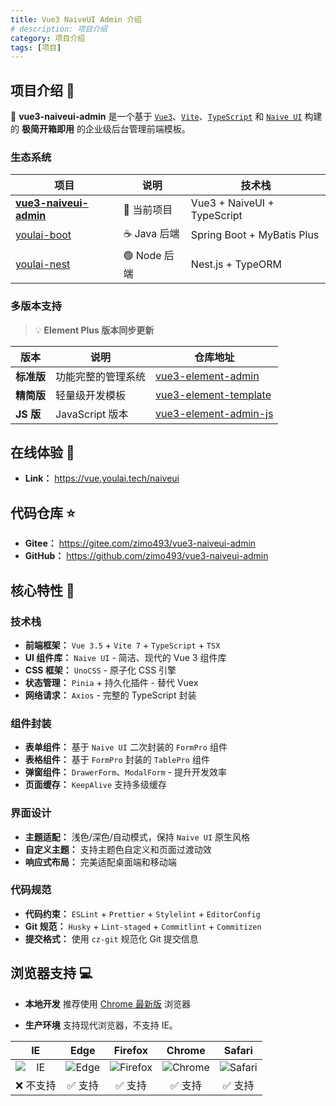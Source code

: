 ```yaml
---
title: Vue3 NaiveUI Admin 介绍
# description: 项目介绍
category: 项目介绍
tags: [项目]
---
```


## 项目介绍 📖

🚀 **vue3-naiveui-admin** 是一个基于 [`Vue3`](https://github.com/vuejs/core)、[`Vite`](https://github.com/vitejs/vite)、[`TypeScript`](https://www.typescriptlang.org/) 和 [`Naive UI`](https://www.naiveui.com/zh-CN/os-theme) 构建的 **极简开箱即用** 的企业级后台管理前端模板。 

### 生态系统

| 项目 | 说明 | 技术栈 |
|------|------|--------|
| [**vue3-naiveui-admin**](https://gitee.com/zimo493/vue3-naiveui-admin) | 🎯 当前项目 | Vue3 + NaiveUI + TypeScript |
| [youlai-boot](https://gitee.com/youlaiorg/youlai-boot) | ☕ Java 后端 | Spring Boot + MyBatis Plus |
| [youlai-nest](https://gitee.com/youlaiorg/youlai-nest) | 🟢 Node 后端 | Nest.js + TypeORM |

### 多版本支持  
> 💡 **Element Plus 版本同步更新**

| 版本 | 说明 | 仓库地址 |
|------|------|----------|
| **标准版** | 功能完整的管理系统 | [vue3-element-admin](https://gitee.com/youlaiorg/vue3-element-admin) |
| **精简版** | 轻量级开发模板 | [vue3-element-template](https://gitee.com/youlaiorg/vue3-element-template) |
| **JS 版** | JavaScript 版本 | [vue3-element-admin-js](https://gitee.com/youlaiorg/vue3-element-admin-js) |

## 在线体验 👀

- **Link：** https://vue.youlai.tech/naiveui

## 代码仓库 ⭐

- **Gitee：** https://gitee.com/zimo493/vue3-naiveui-admin
- **GitHub：** https://github.com/zimo493/vue3-naiveui-admin

## 核心特性 🎈

### 技术栈
- **前端框架：** `Vue 3.5` + `Vite 7` + `TypeScript` + `TSX`
- **UI 组件库：** `Naive UI` - 简洁、现代的 Vue 3 组件库  
- **CSS 框架：** `UnoCSS` - 原子化 CSS 引擎
- **状态管理：** `Pinia` + 持久化插件 - 替代 Vuex
- **网络请求：** `Axios` - 完整的 TypeScript 封装

### 组件封装
- **表单组件：** 基于 `Naive UI` 二次封装的 `FormPro` 组件
- **表格组件：** 基于 `FormPro` 封装的 `TablePro` 组件  
- **弹窗组件：** `DrawerForm`、`ModalForm` - 提升开发效率
- **页面缓存：** `KeepAlive` 支持多级缓存

### 界面设计
- **主题适配：** 浅色/深色/自动模式，保持 `Naive UI` 原生风格
- **自定义主题：** 支持主题色自定义和页面过渡动效
- **响应式布局：** 完美适配桌面端和移动端

### 代码规范
- **代码约束：** `ESLint` + `Prettier` + `Stylelint` + `EditorConfig`  
- **Git 规范：** `Husky` + `Lint-staged` + `Commitlint` + `Commitizen`
- **提交格式：** 使用 `cz-git` 规范化 Git 提交信息

## 浏览器支持 💻

- **本地开发** 推荐使用 [Chrome 最新版](https://www.google.cn/chrome/) 浏览器

- **生产环境** 支持现代浏览器，不支持 IE。

|IE | Edge | Firefox | Chrome | Safari |
| :---: | :---: | :---: | :---: | :---: |
| <img src="https://api.iconify.design/logos:internetexplorer.svg?width=48" alt="IE" style="display: block; margin: 0 auto;" /> | <img src="https://api.iconify.design/logos:microsoft-edge.svg?width=48" alt=" Edge" /> | <img src="https://api.iconify.design/logos:firefox.svg?width=48" alt="Firefox" /> | <img src="https://api.iconify.design/logos:chrome.svg?width=48" alt="Chrome" /> | <img src="https://api.iconify.design/logos:safari.svg?width=48" alt="Safari" /> |
| ❌ 不支持 | ✅ 支持 | ✅ 支持 | ✅ 支持 | ✅ 支持 |